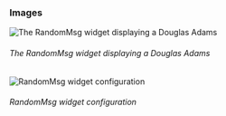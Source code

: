### Images

![The RandomMsg widget displaying a Douglas Adams](https://raw.githubusercontent.com/ivan-saorin/adf-widget-wysiwyg/master/registry/adf-widget-randommsg-01.png "The RandomMsg widget displaying a Douglas Adams")
###### The RandomMsg widget displaying a Douglas Adams

![RandomMsg widget configuration](https://raw.githubusercontent.com/ivan-saorin/adf-widget-wysiwyg/master/registry/adf-widget-randommsg-02.png "RandomMsg widget configuration")
###### RandomMsg widget configuration
